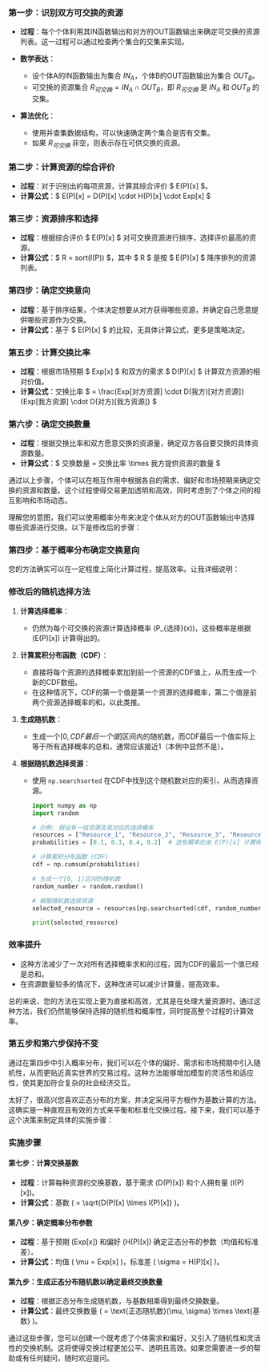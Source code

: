### 第一步：识别双方可交换的资源

- **过程**：每个个体利用其IN函数输出和对方的OUT函数输出来确定可交换的资源列表。这一过程可以通过检查两个集合的交集来实现。

- **数学表达**：
  - 设个体A的IN函数输出为集合 $IN_A$，个体B的OUT函数输出为集合 $OUT_B$。
  - 可交换的资源集合 $R_{可交换} = IN_A \cap OUT_B$，即 $R_{可交换}$ 是 $IN_A$ 和 $OUT_B$ 的交集。

- **算法优化**：
  - 使用并查集数据结构，可以快速确定两个集合是否有交集。
  - 如果 $R_{可交换}$ 非空，则表示存在可供交换的资源。

### 第二步：计算资源的综合评价
- **过程**：对于识别出的每项资源，计算其综合评价 $ E(P)[x] $。
- **计算公式**：$ E(P)[x] = D(P)[x] \cdot H(P)[x] \cdot Exp[x] $

### 第三步：资源排序和选择
- **过程**：根据综合评价 $ E(P)[x] $ 对可交换资源进行排序，选择评价最高的资源。
- **计算公式**：$ R = sort(I(P)) $，其中 $ R $ 是按 $ E(P)[x] $ 降序排列的资源列表。

### 第四步：确定交换意向
- **过程**：基于排序结果，个体决定想要从对方获得哪些资源，并确定自己愿意提供哪些资源作为交换。
- **计算公式**：基于 $ E(P)[x] $ 的比较，无具体计算公式，更多是策略决定。

### 第五步：计算交换比率
- **过程**：根据市场预期 $ Exp[x] $ 和双方的需求 $ D(P)[x] $ 计算双方资源的相对价值。
- **计算公式**：交换比率 $ = \frac{Exp[对方资源] \cdot D(我方)[对方资源]}{Exp[我方资源] \cdot D(对方)[我方资源]} $

### 第六步：确定交换数量
- **过程**：根据交换比率和双方愿意交换的资源量，确定双方各自要交换的具体资源数量。
- **计算公式**：$ 交换数量 = 交换比率 \times 我方提供资源的数量 $

通过以上步骤，个体可以在相互作用中根据各自的需求、偏好和市场预期来确定交换的资源和数量。这个过程使得交易更加透明和高效，同时考虑到了个体之间的相互影响和市场动态。







理解您的意图，我们可以使用概率分布来决定个体从对方的OUT函数输出中选择哪些资源进行交换。以下是修改后的步骤：

### 第四步：基于概率分布确定交换意向
您的方法确实可以在一定程度上简化计算过程，提高效率。让我详细说明：

### 修改后的随机选择方法

1. **计算选择概率**：
   - 仍然为每个可交换的资源计算选择概率 \(P_{选择}(x)\)，这些概率是根据 \(E(P)[x]\) 计算得出的。

2. **计算累积分布函数（CDF）**：
   - 直接将每个资源的选择概率累加到前一个资源的CDF值上，从而生成一个新的CDF数组。
   - 在这种情况下，CDF的第一个值是第一个资源的选择概率，第二个值是前两个资源选择概率的和，以此类推。

3. **生成随机数**：
   - 生成一个$[0, CDF最后一个值]$区间内的随机数，而CDF最后一个值实际上等于所有选择概率的总和，通常应该接近1（本例中显然不是）。

4. **根据随机数选择资源**：
   - 使用 `np.searchsorted` 在CDF中找到这个随机数对应的索引，从而选择资源。

        ```python
        import numpy as np
        import random

        # 示例: 假设有一组资源及其对应的选择概率
        resources = ["Resource_1", "Resource_2", "Resource_3", "Resource_4"]
        probabilities = [0.1, 0.3, 0.4, 0.2]  # 这些概率应由 E(P)[x] 计算得出

        # 计算累积分布函数 (CDF)
        cdf = np.cumsum(probabilities)

        # 生成一个[0, 1]区间的随机数
        random_number = random.random()

        # 根据随机数选择资源
        selected_resource = resources[np.searchsorted(cdf, random_number)]

        print(selected_resource)
        ```

### 效率提升
- 这种方法减少了一次对所有选择概率求和的过程，因为CDF的最后一个值已经是总和。
- 在资源数量较多的情况下，这种改进可以减少计算量，提高效率。

总的来说，您的方法在实现上更为直接和高效，尤其是在处理大量资源时。通过这种方法，我们仍然能够保持选择的随机性和概率性，同时提高整个过程的计算效率。

### 第五步和第六步保持不变

通过在第四步中引入概率分布，我们可以在个体的偏好、需求和市场预期中引入随机性，从而更贴近真实世界的交易过程。这种方法能够增加模型的灵活性和适应性，使其更加符合复杂的社会经济交互。






太好了，很高兴您喜欢正态分布的方案，并决定采用平方根作为基数计算的方法。这确实是一种直观且有效的方式来平衡和标准化交换过程。接下来，我们可以基于这个决策来制定具体的实施步骤：

### 实施步骤

#### 第七步：计算交换基数
- **过程**：计算每种资源的交换基数，基于需求 \(D(P)[x]\) 和个人拥有量 \(I(P)[x]\)。
- **计算公式**：基数 \( = \sqrt{D(P)[x] \times I(P)[x]} \)。

#### 第八步：确定概率分布参数
- **过程**：基于预期 \(Exp[x]\) 和偏好 \(H(P)[x]\) 确定正态分布的参数（均值和标准差）。
- **计算公式**：均值 \( \mu = Exp[x] \)，标准差 \( \sigma = H(P)[x] \)。

#### 第九步：生成正态分布随机数以确定最终交换数量
- **过程**：根据正态分布生成随机数，与基数相乘得到最终交换数量。
- **计算公式**：最终交换数量 \( = \text{正态随机数}(\mu, \sigma) \times \text{基数} \)。

通过这些步骤，您可以创建一个既考虑了个体需求和偏好，又引入了随机性和灵活性的交换机制。这将使得交换过程更加公平、透明且高效。如果您需要进一步的帮助或有任何疑问，随时欢迎提问。